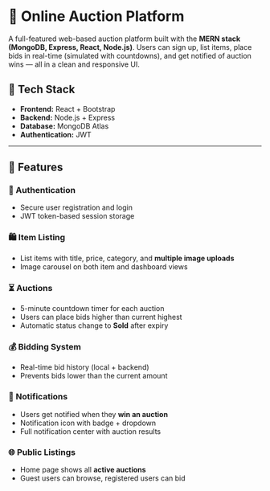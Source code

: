 # 🛒 Online Auction Platform

A full-featured web-based auction platform built with the **MERN stack (MongoDB, Express, React, Node.js)**. Users can sign up, list items, place bids in real-time (simulated with countdowns), and get notified of auction wins — all in a clean and responsive UI.

## 🔧 Tech Stack

- **Frontend:** React + Bootstrap
- **Backend:** Node.js + Express
- **Database:** MongoDB Atlas
- **Authentication:** JWT

---

## 🔑 Features

### 👤 Authentication
- Secure user registration and login
- JWT token-based session storage

### 🛍 Item Listing
- List items with title, price, category, and **multiple image uploads**
- Image carousel on both item and dashboard views

### ⏳ Auctions
- 5-minute countdown timer for each auction
- Users can place bids higher than current highest
- Automatic status change to **Sold** after expiry

### 💰 Bidding System
- Real-time bid history (local + backend)
- Prevents bids lower than the current amount

### 🔔 Notifications
- Users get notified when they **win an auction**
- Notification icon with badge + dropdown
- Full notification center with auction results

### 🌐 Public Listings
- Home page shows all **active auctions**
- Guest users can browse, registered users can bid
